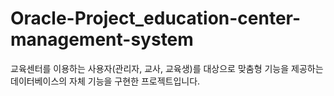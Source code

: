 # Oracle-Project_education-center-management-system
교육센터를 이용하는 사용자(관리자, 교사, 교육생)를 대상으로 맞춤형 기능을 제공하는 데이터베이스의 자체 기능을 구현한 프로젝트입니다.
